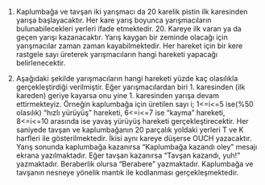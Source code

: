 1. Kaplumbağa ve tavşan iki yarışmacı da 20 karelik pistin ilk karesinden yarışa
başlayacaktır. Her kare yarış boyunca yarışmacıların bulunabilecekleri yerleri ifade
etmektedir. 20. Kareye ilk varan ya da geçen yarışı kazanacaktır. Yarış kaygan bir zeminde
olacağı için yarışmacılar zaman zaman kayabilmektedir. Her hareket için bir kere rastgele sayı
üreterek yarışmacıların hangi hareketi yapacağı belirlenecektir.

2. Aşağıdaki şekilde yarışmacıların hangi hareketi yüzde kaç olasılıkla gerçekleştirdiği
verilmiştir. Eğer yarışmacılardan biri 1. karesinden (ilk kareden) geriye kayarsa onu yine 1.
karesinden yarışa devam ettirmekteyiz.
Örneğin kaplumbağa için üretilen sayı i; 1<=i<=5 ise(%50 olasılık) “hızlı yürüyüş” hareketi,
6<=i<=7 ise “kayma” hareketi, 8<=i<=10 arasında ise yavaş yürüyüş hareketi gerçekleştirecektir.
Her saniyede tavşan ve kaplumbağanın 20 parçalık yoldaki yerleri T ve K
harfleri ile gösterilmektedir. İkisi aynı kareye düşerse OUCH yazacaktır.
Yarış sonunda kaplumbağa kazanırsa “Kaplumbağa kazandı oley” mesajı ekrana yazılmaktadır.
Eğer tavşan kazanırsa “Tavşan kazandı, yuh!” yazmaktadır. Beraberlik olursa “Berabere”
yazmaktadır.
Kaplumbağa ve tavşanın nesneye yönelik mantık ile kodlanması gerçekleşmektedir.






